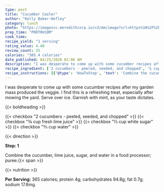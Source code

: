 ```yaml
---
type: post
title: "Cucumber Cooler"
author: "Kelly Baker-Hefley"
category: lunch
photo: "https://imagesvc.meredithcorp.io/v3/mm/image?url=https%3A%2F%2Fimages.media-allrecipes.com%2Fuserphotos%2F7032956.jpg"
prep_time: "P0DT0H10M"
cook_time: 
recipe_yield: "1 serving"
rating_value: 4.48
review_count: 25
calories: "365.4 calories"
date_published: 04/25/2020 02:06 AM
description: "I was desperate to come up with some cucumber recipes after my garden mass produced the veggie.  I find this is a refreshing treat, especially after mowing the yard. Serve over ice. Garnish with mint, as your taste dictates."
recipe_ingredient: ['2 cucumbers - peeled, seeded, and chopped', '⅜ cup fresh lime juice', '⅓ cup white sugar', '⅔ cup water']
recipe_instructions: [{'@type': 'HowToStep', 'text': 'Combine the cucumber, lime juice, sugar, and water in a food processor; puree.\n'}]
---
```


I was desperate to come up with some cucumber recipes after my garden mass produced the veggie.  I find this is a refreshing treat, especially after mowing the yard. Serve over ice. Garnish with mint, as your taste dictates. 

{{< boldheading >}}

{{< checkbox "2  cucumbers - peeled, seeded, and chopped" >}}
{{< checkbox "⅜ cup fresh lime juice" >}}
{{< checkbox "⅓ cup white sugar" >}}
{{< checkbox "⅔ cup water" >}}


{{< direction >}}

**Step: 1**

Combine the cucumber, lime juice, sugar, and water in a food processor; puree.{{< span >}}

{{< nutrition >}}

**Per Serving:** 365 calories; protein 4g; carbohydrates 94.8g; fat 0.7g; sodium 17.8mg.